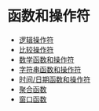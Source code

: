 # 函数和操作符

<ul>
<li><a href="luo_ji_cao_zuo_fu.md">逻辑操作符</a></li>
<li><a href="bi_jiao_cao_zuo_fu.md">比较操作符</a></li>
<li><a href="shu_xue_han_shu_he_cao_zuo_fu.md">数学函数和操作符</a></li>
<li><a href="zi_fu_chuan_han_shu_he_cao_zuo_fu.md">字符串函数和操作符</a></li>
<li><a href="shi_95f4_ri_qi_han_shu_he_cao_zuo_fu.md">时间/日期函数和操作符</a></li>
<li><a href="ju_he_han_shu.md">聚合函数</a></li>
<li><a href="chuang_kou_han_shu.md">窗口函数</a></li>
</ul>